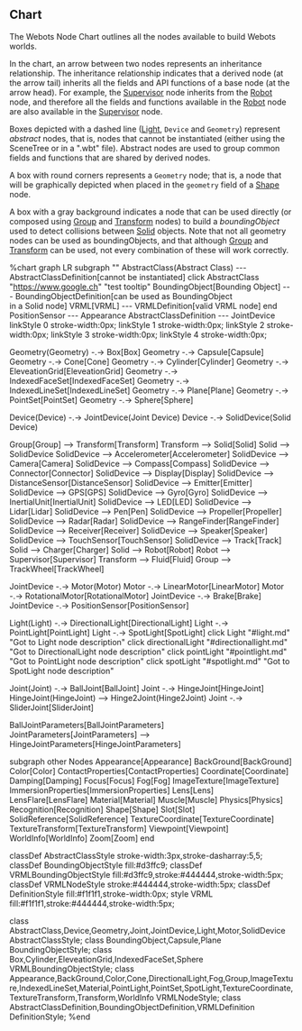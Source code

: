 ## Chart

The Webots Node Chart outlines all the nodes available to build Webots worlds.

In the chart, an arrow between two nodes represents an inheritance relationship.
The inheritance relationship indicates that a derived node (at the arrow tail) inherits all the fields and API functions of a base node (at the arrow head).
For example, the [Supervisor](supervisor.md) node inherits from the [Robot](robot.md) node, and therefore all the fields and functions available in the [Robot](robot.md) node are also available in the [Supervisor](supervisor.md) node.

Boxes depicted with a dashed line ([Light](light.md), `Device` and `Geometry`) represent *abstract* nodes, that is, nodes that cannot be instantiated (either using the SceneTree or in a ".wbt" file).
Abstract nodes are used to group common fields and functions that are shared by derived nodes.

A box with round corners represents a `Geometry` node; that is, a node that will be graphically depicted when placed in the `geometry` field of a [Shape](shape.md) node.

A box with a gray background indicates a node that can be used directly (or composed using [Group](group.md) and [Transform](transform.md) nodes) to build a *boundingObject* used to detect collisions between [Solid](solid.md) objects.
Note that not all geometry nodes can be used as boundingObjects, and that although [Group](group.md) and [Transform](transform.md) can be used, not every combination of these will work correctly.

%chart
graph LR
  subgraph ""
    AbstractClass(Abstract Class) --- AbstractClassDefinition[cannot be instantiated]
    click AbstractClass "https://www.google.ch" "test tooltip"
    BoundingObject[Bounding Object] --- BoundingObjectDefinition[can be used as BoundingObject<br>in a Solid node]
    VRML[VRML] --- VRMLDefinition[valid VRML node]
  end
  PositionSensor --- Appearance
  AbstractClassDefinition --- JointDevice
  linkStyle 0 stroke-width:0px;
  linkStyle 1 stroke-width:0px;
  linkStyle 2 stroke-width:0px;
  linkStyle 3 stroke-width:0px;
  linkStyle 4 stroke-width:0px;

  Geometry(Geometry) -.-> Box[Box]
  Geometry -.-> Capsule[Capsule]
  Geometry -.-> Cone[Cone]
  Geometry -.-> Cylinder[Cylinder]
  Geometry -.-> EleveationGrid[EleveationGrid]
  Geometry -.-> IndexedFaceSet[IndexedFaceSet]
  Geometry -.-> IndexedLineSet[IndexedLineSet]
  Geometry -.-> Plane[Plane]
  Geometry -.-> PointSet[PointSet]
  Geometry -.-> Sphere[Sphere]

  Device(Device) -.-> JointDevice(Joint Device)
  Device -.-> SolidDevice(Solid Device)

  Group[Group] --> Transform[Transform]
    Transform --> Solid[Solid]
      Solid --> SolidDevice
        SolidDevice --> Accelerometer[Accelerometer]
        SolidDevice --> Camera[Camera]
        SolidDevice --> Compass[Compass]
        SolidDevice --> Connector[Connector]
        SolidDevice --> Display[Display]
        SolidDevice --> DistanceSensor[DistanceSensor]
        SolidDevice --> Emitter[Emitter]
        SolidDevice --> GPS[GPS]
        SolidDevice --> Gyro[Gyro]
        SolidDevice --> InertialUnit[InertialUnit]
        SolidDevice --> LED[LED]
        SolidDevice --> Lidar[Lidar]
        SolidDevice --> Pen[Pen]
        SolidDevice --> Propeller[Propeller]
        SolidDevice --> Radar[Radar]
        SolidDevice --> RangeFinder[RangeFinder]
        SolidDevice --> Receiver[Receiver]
        SolidDevice --> Speaker[Speaker]
        SolidDevice --> TouchSensor[TouchSensor]
        SolidDevice --> Track[Track]
      Solid --> Charger[Charger]
      Solid --> Robot[Robot]
        Robot --> Supervisor[Supervisor]
    Transform --> Fluid[Fluid]
  Group --> TrackWheel[TrackWheel]

  JointDevice -.-> Motor(Motor)
    Motor -.-> LinearMotor[LinearMotor]
    Motor -.-> RotationalMotor[RotationalMotor]
  JointDevice -.-> Brake[Brake]
  JointDevice -.-> PositionSensor[PositionSensor]

  Light(Light) -.-> DirectionalLight[DirectionalLight]
  Light -.-> PointLight[PointLight]
  Light -.-> SpotLight[SpotLight]
  click Light "#light.md" "Got to Light node description"
  click directionalLight "#directionallight.md" "Got to DirectionalLight node description"
  click pointLight "#pointlight.md" "Got to PointLight node description"
  click spotLight "#spotlight.md" "Got to SpotLight node description"

  Joint(Joint) -.-> BallJoint[BallJoint]
  Joint -.-> HingeJoint[HingeJoint]
    HingeJoint(HingeJoint) --> Hinge2Joint(Hinge2Joint)
  Joint -.-> SliderJoint[SliderJoint]

  BallJointParameters[BallJointParameters]
  JointParameters[JointParameters] --> HingeJointParameters[HingeJointParameters]

  subgraph other Nodes
    Appearance[Appearance]
    BackGround[BackGround]
    Color[Color]
    ContactProperties[ContactProperties]
    Coordinate[Coordinate]
    Damping[Damping]
    Focus[Focus]
    Fog[Fog]
    ImageTexture[ImageTexture]
    ImmersionProperties[ImmersionProperties]
    Lens[Lens]
    LensFlare[LensFlare]
    Material[Material]
    Muscle[Muscle]
    Physics[Physics]
    Recognition[Recognition]
    Shape[Shape]
    Slot[Slot]
    SolidReference[SolidReference]
    TextureCoordinate[TextureCoordinate]
    TextureTransform[TextureTransform]
    Viewpoint[Viewpoint]
    WorldInfo[WorldInfo]
    Zoom[Zoom]
  end

  classDef AbstractClassStyle stroke-width:3px,stroke-dasharray:5,5;
  classDef BoundingObjectStyle fill:#d3ffc9;
  classDef VRMLBoundingObjectStyle fill:#d3ffc9,stroke:#444444,stroke-width:5px;
  classDef VRMLNodeStyle stroke:#444444,stroke-width:5px;
  classDef DefinitionStyle fill:#f1f1f1,stroke-width:0px;
  style VRML fill:#f1f1f1,stroke:#444444,stroke-width:5px;

  class AbstractClass,Device,Geometry,Joint,JointDevice,Light,Motor,SolidDevice AbstractClassStyle;
  class BoundingObject,Capsule,Plane BoundingObjectStyle;
  class Box,Cylinder,EleveationGrid,IndexedFaceSet,Sphere VRMLBoundingObjectStyle;
  class Appearance,BackGround,Color,Cone,DirectionalLight,Fog,Group,ImageTexture,IndexedLineSet,Material,PointLight,PointSet,SpotLight,TextureCoordinate,TextureTransform,Transform,WorldInfo VRMLNodeStyle;
  class AbstractClassDefinition,BoundingObjectDefinition,VRMLDefinition DefinitionStyle;
%end
